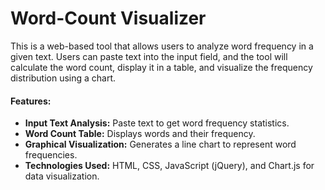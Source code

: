 # Word-Count Visualizer

This is a web-based tool that allows users to analyze word frequency in a given text. Users can paste text into the input field, and the tool will calculate the word count, display it in a table, and visualize the frequency distribution using a chart.

#### Features:
- **Input Text Analysis:** Paste text to get word frequency statistics.
- **Word Count Table:** Displays words and their frequency.
- **Graphical Visualization:** Generates a line chart to represent word frequencies.
- **Technologies Used:** HTML, CSS, JavaScript (jQuery), and Chart.js for data visualization.

